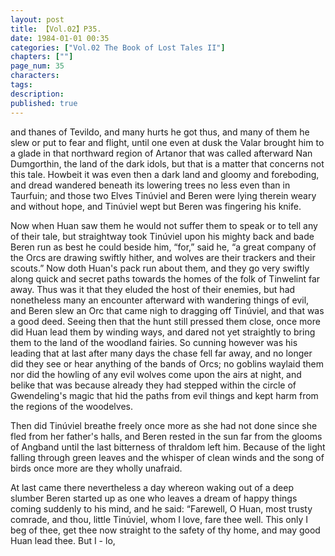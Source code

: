 ```yaml
---
layout: post
title: 【Vol.02】P35.
date: 1984-01-01 00:35
categories: ["Vol.02 The Book of Lost Tales II"]
chapters: [""]
page_num: 35
characters: 
tags: 
description: 
published: true
---
```


<p style="text-indent: 0;">
and thanes of Tevildo, and many hurts he got thus, and many of them he slew or put to fear and flight, until one even at dusk the Valar brought him to a glade in that northward region of Artanor that was called afterward Nan Dumgorthin, the land of the dark idols, but that is a matter that concerns not this tale. Howbeit it was even then a dark land and gloomy and foreboding, and dread wandered beneath its lowering trees no less even than in Taurfuin; and those two Elves Tinúviel and Beren were lying therein weary and without hope, and Tinúviel wept but Beren was fingering his knife.
</p>

Now when Huan saw them he would not suffer them to speak or to tell any of their tale, but straightway took Tinúviel upon his mighty back and bade Beren run as best he could beside him, “for,” said he, “a great company of the Orcs are drawing swiftly hither, and wolves are their trackers and their scouts.” Now doth Huan's pack run about them, and they go very swiftly along quick and secret paths towards the homes of the folk of Tinwelint far away. Thus was it that they eluded the host of their enemies, but had nonetheless many an encounter afterward with wandering things of evil, and Beren slew an Orc that came nigh to dragging off Tinúviel, and that was a good deed. Seeing then that the hunt still pressed them close, once more did Huan lead them by winding ways, and dared not yet straightly to bring them to the land of the woodland fairies. So cunning however was his leading that at last after many days the chase fell far away, and no longer did they see or hear anything of the bands of Orcs; no goblins waylaid them nor did the howling of any evil wolves come upon the airs at night, and belike that was because already they had stepped within the circle of Gwendeling's magic that hid the paths from evil things and kept harm from the regions of the woodelves.

Then did Tinúviel breathe freely once more as she had not done since she fled from her father's halls, and Beren rested in the sun far from the glooms of Angband until the last bitterness of thraldom left him. Because of the light falling through green leaves and the whisper of clean winds and the song of birds once more are they wholly unafraid.

At last came there nevertheless a day whereon waking out of a deep slumber Beren started up as one who leaves a dream of happy things coming suddenly to his mind, and he said: “Farewell, O Huan, most trusty comrade, and thou, little Tinúviel, whom I love, fare thee well. This only I beg of thee, get thee now straight to the safety of thy home, and may good Huan lead thee. But I - lo,

